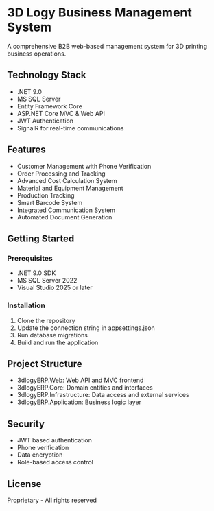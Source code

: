 # 3D Logy Business Management System

A comprehensive B2B web-based management system for 3D printing business operations.

## Technology Stack
- .NET 9.0
- MS SQL Server
- Entity Framework Core
- ASP.NET Core MVC & Web API
- JWT Authentication
- SignalR for real-time communications

## Features
- Customer Management with Phone Verification
- Order Processing and Tracking
- Advanced Cost Calculation System
- Material and Equipment Management
- Production Tracking
- Smart Barcode System
- Integrated Communication System
- Automated Document Generation

## Getting Started

### Prerequisites
- .NET 9.0 SDK
- MS SQL Server 2022
- Visual Studio 2025 or later

### Installation
1. Clone the repository
2. Update the connection string in appsettings.json
3. Run database migrations
4. Build and run the application

## Project Structure
- 3dlogyERP.Web: Web API and MVC frontend
- 3dlogyERP.Core: Domain entities and interfaces
- 3dlogyERP.Infrastructure: Data access and external services
- 3dlogyERP.Application: Business logic layer

## Security
- JWT based authentication
- Phone verification
- Data encryption
- Role-based access control

## License
Proprietary - All rights reserved
